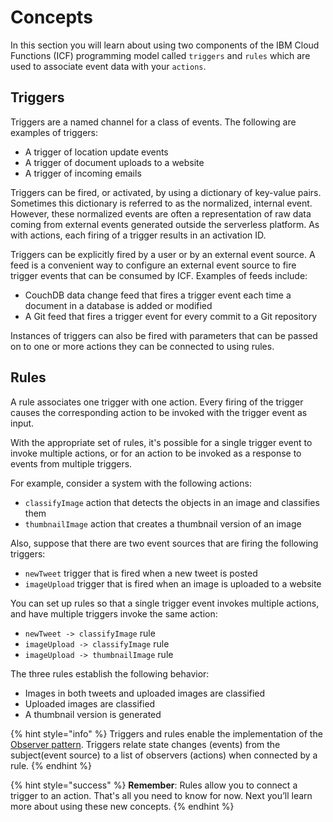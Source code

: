 <!--
#
# Licensed to the Apache Software Foundation (ASF) under one or more
# contributor license agreements.  See the NOTICE file distributed with
# this work for additional information regarding copyright ownership.
# The ASF licenses this file to You under the Apache License, Version 2.0
# (the "License"); you may not use this file except in compliance with
# the License.  You may obtain a copy of the License at
#
#     http://www.apache.org/licenses/LICENSE-2.0
#
# Unless required by applicable law or agreed to in writing, software
# distributed under the License is distributed on an "AS IS" BASIS,
# WITHOUT WARRANTIES OR CONDITIONS OF ANY KIND, either express or implied.
# See the License for the specific language governing permissions and
# limitations under the License.
#
-->

# Concepts

In this section you will learn about using two components of the IBM Cloud Functions (ICF) programming model called `triggers` and `rules` which are used to associate  event data with your `actions`.

## Triggers

Triggers are a named channel for a class of events. The following are examples of triggers:

* A trigger of location update events
* A trigger of document uploads to a website
* A trigger of incoming emails

Triggers can be fired, or activated, by using a dictionary of key-value pairs. Sometimes this dictionary is referred to as the normalized, internal event. However, these normalized events are often a representation of raw data coming from external events generated outside the serverless platform.  As with actions, each firing of a trigger results in an activation ID.

Triggers can be explicitly fired by a user or by an external event source. A feed is a convenient way to configure an external event source to fire trigger events that can be consumed by ICF. Examples of feeds include:

* CouchDB data change feed that fires a trigger event each time a document in a database is added or modified
* A Git feed that fires a trigger event for every commit to a Git repository

Instances of triggers can also be fired with parameters that can be passed on to one or more actions they can be connected to using rules.

## Rules

A rule associates one trigger with one action. Every firing of the trigger causes the corresponding action to be invoked with the trigger event as input.

With the appropriate set of rules, it's possible for a single trigger event to invoke multiple actions, or for an action to be invoked as a response to events from multiple triggers.

For example, consider a system with the following actions:

* `classifyImage` action that detects the objects in an image and classifies them
* `thumbnailImage` action that creates a thumbnail version of an image

Also, suppose that there are two event sources that are firing the following triggers:

* `newTweet` trigger that is fired when a new tweet is posted
* `imageUpload` trigger that is fired when an image is uploaded to a website

You can set up rules so that a single trigger event invokes multiple actions, and have multiple triggers invoke the same action:

* `newTweet -> classifyImage` rule
* `imageUpload -> classifyImage` rule
* `imageUpload -> thumbnailImage` rule

The three rules establish the following behavior: 

* Images in both tweets and uploaded images are classified
* Uploaded images are classified
* A thumbnail version is generated

{% hint style="info" %}
Triggers and rules enable the implementation of the [Observer pattern](https://en.wikipedia.org/wiki/Observer_pattern). Triggers relate state changes (events) from the subject(event source) to a list of observers (actions) when connected by a rule.
{% endhint %}

{% hint style="success" %}
**Remember**: Rules allow you to connect a trigger to an action. That's all you need to know for now. Next you’ll learn more about using these new concepts.
{% endhint %}
